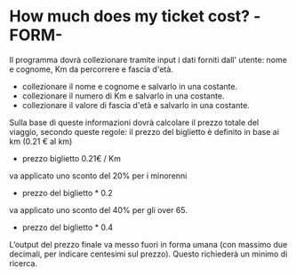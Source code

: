 # How much does my ticket cost? -FORM-

Il programma dovrà collezionare tramite input i dati forniti dall' utente: nome e cognome, Km da percorrere e fascia d'età.

- collezionare il nome e cognome e salvarlo in una costante.
- collezionare il numero di Km e salvarlo in una costante.
- collezionare il valore di fascia d'età e salvarlo in una costante.

Sulla base di queste informazioni dovrà calcolare il prezzo totale del viaggio, secondo queste regole:
il prezzo del biglietto è definito in base ai km (0.21 € al km)

- prezzo biglietto 0.21€ / Km

va applicato uno sconto del 20% per i minorenni

- prezzo del biglietto \* 0.2

va applicato uno sconto del 40% per gli over 65.

- prezzo del biglietto \* 0.4

L’output del prezzo finale va messo fuori in forma umana (con massimo due decimali, per indicare centesimi sul prezzo).
Questo richiederà un minimo di ricerca.
